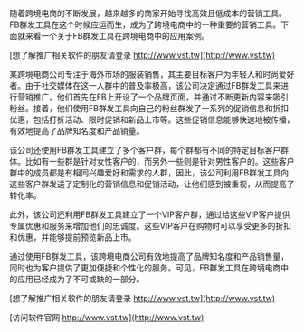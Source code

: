 随着跨境电商的不断发展，越来越多的商家开始寻找高效且低成本的营销工具。FB群发工具在这个时候应运而生，成为了跨境电商中的一种重要的营销工具。下面就来看一个关于FB群发工具在跨境电商中的应用案例。

[想了解推广相关软件的朋友请登录 http://www.vst.tw](http://www.vst.tw)

某跨境电商公司专注于海外市场的服装销售，其主要目标客户为年轻人和时尚爱好者。由于社交媒体在这一人群中的普及率极高，该公司决定通过FB群发工具来进行营销推广。他们首先在FB上开设了一个品牌页面，并通过不断更新内容来吸引粉丝。接着，他们使用FB群发工具向自己的粉丝群发了一系列的促销信息和折扣优惠，包括打折活动、限时促销和新品上市等。这些促销信息能够快速地被传播，有效地提高了品牌知名度和产品销量。

该公司还使用FB群发工具建立了多个客户群，每个群都有不同的特定目标客户群体。比如有一些群是针对女性客户的，而另外一些则是针对男性客户的。这些客户群中的成员都是有相同兴趣爱好和需求的人群，因此，该公司利用FB群发工具向这些客户群发送了定制化的营销信息和促销活动，让他们感到被重视，从而提高了转化率。

此外，该公司还利用FB群发工具建立了一个VIP客户群，通过给这些VIP客户提供专属优惠和服务来增加他们的忠诚度。这些VIP客户在购物时可以享受更多的折扣和优惠，并能够提前预览新品上市。

通过使用FB群发工具，该跨境电商公司有效地提高了品牌知名度和产品销售量，同时也为客户提供了更加便捷和个性化的服务。可见，FB群发工具在跨境电商中的应用已经成为了不可或缺的一部分。

[想了解推广相关软件的朋友请登录 http://www.vst.tw](http://www.vst.tw)


[访问软件官网 http://www.vst.tw](http://www.vst.tw)
